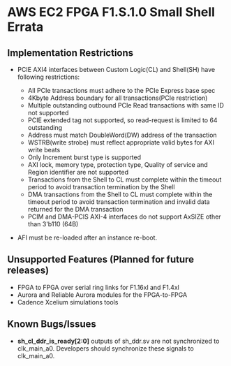 # AWS EC2 FPGA F1.S.1.0 Small Shell Errata

## Implementation Restrictions
* PCIE AXI4 interfaces between Custom Logic(CL) and Shell(SH) have following restrictions:
  * All PCIe transactions must adhere to the PCIe Express base spec
  * 4Kbyte Address boundary for all transactions(PCIe restriction)
  * Multiple outstanding outbound PCIe Read transactions with same ID not supported
  * PCIE extended tag not supported, so read-request is limited to 64 outstanding
  * Address must match DoubleWord(DW) address of the transaction
  * WSTRB(write strobe) must reflect appropriate valid bytes for AXI write beats
  * Only Increment burst type is supported
  * AXI lock, memory type, protection type, Quality of service and Region identifier are not supported
  * Transactions from the Shell to CL must complete within the timeout period to avoid transaction termination by the Shell
  * DMA transactions from the Shell to CL must complete within the timeout period to avoid transaction termination and invalid data returned for the DMA transaction
  * PCIM and DMA-PCIS AXI-4 interfaces do not support AxSIZE other than 3'b110 (64B)

* AFI must be re-loaded after an instance re-boot.

## Unsupported Features (Planned for future releases)
* FPGA to FPGA over serial ring links for F1.16xl and F1.4xl
* Aurora and Reliable Aurora modules for the FPGA-to-FPGA 
* Cadence Xcelium simulations tools

## Known Bugs/Issues
* **sh_cl_ddr_is_ready[2:0]** outputs of sh_ddr.sv are not synchronized to clk_main_a0.  Developers should synchronize these signals to clk_main_a0.

